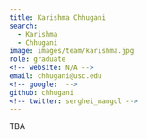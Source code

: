 ```yaml
---
title: Karishma Chhugani
search:
  - Karishma
  - Chhugani
image: images/team/karishma.jpg
role: graduate
<!-- website: N/A -->
email: chhugani@usc.edu
<!-- google:  -->
github: chhugani
<!-- twitter: serghei_mangul -->
---
```

TBA
